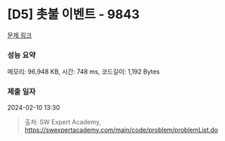 # [D5] 촛불 이벤트 - 9843 

[문제 링크](https://swexpertacademy.com/main/code/problem/problemDetail.do?contestProbId=AXGBKzuaPOoDFAXR) 

### 성능 요약

메모리: 96,948 KB, 시간: 748 ms, 코드길이: 1,192 Bytes

### 제출 일자

2024-02-10 13:30



> 출처: SW Expert Academy, https://swexpertacademy.com/main/code/problem/problemList.do